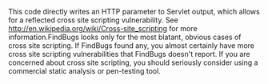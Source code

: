 This code directly writes an HTTP parameter to Servlet output, which allows for a reflected cross site scripting vulnerability. See http://en.wikipedia.org/wiki/Cross-site_scripting for more information.FindBugs looks only for the most blatant, obvious cases of cross site scripting. If FindBugs found any, you almost certainly have more cross site scripting vulnerabilities that FindBugs doesn't report. If you are concerned about cross site scripting, you should seriously consider using a commercial static analysis or pen-testing tool.